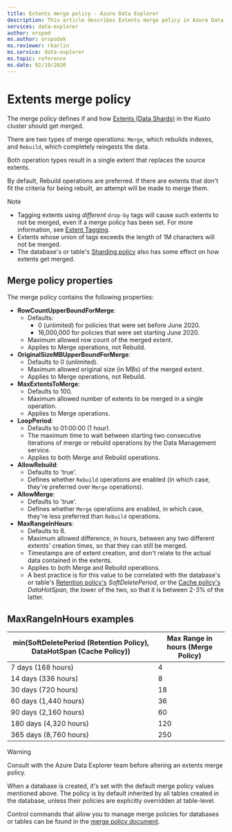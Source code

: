 ```yaml
---
title: Extents merge policy - Azure Data Explorer
description: This article describes Extents merge policy in Azure Data Explorer.
services: data-explorer
author: orspod
ms.author: orspodek
ms.reviewer: rkarlin
ms.service: data-explorer
ms.topic: reference
ms.date: 02/19/2020
---
```

# Extents merge policy

The merge policy defines if and how [Extents (Data Shards)](../management/extents-overview.md) in the Kusto cluster should get merged.

There are two types of merge operations: `Merge`, which rebuilds indexes, and `Rebuild`, which completely reingests the data.

Both operation types result in a single extent that replaces the source extents.

By default, Rebuild operations are preferred. If there are extents that don't fit the criteria for being rebuilt, an attempt will be made to merge them.  

> [!NOTE]
> * Tagging extents using *different* `drop-by` tags will cause such extents to not be merged, even if a merge policy has been set. For more information, see [Extent Tagging](../management/extents-overview.md#extent-tagging).
> * Extents whose union of tags exceeds the length of 1M characters will not be merged.
> * The database's or table's [Sharding policy](./shardingpolicy.md) also has some effect on how extents get merged.

## Merge policy properties

The merge policy contains the following properties:

* **RowCountUpperBoundForMerge**:
    * Defaults:
      - 0 (unlimited) for policies that were set before June 2020.
      - 16,000,000 for policies that were set starting June 2020.
    * Maximum allowed row count of the merged extent.
    * Applies to Merge operations, not Rebuild.  
* **OriginalSizeMBUpperBoundForMerge**:
    * Defaults to 0 (unlimited).
    * Maximum allowed original size (in MBs) of the merged extent.
    * Applies to Merge operations, not Rebuild.  
* **MaxExtentsToMerge**:
    * Defaults to 100.
    * Maximum allowed number of extents to be merged in a single operation.
    * Applies to Merge operations.
* **LoopPeriod**:
    * Defaults to 01:00:00 (1 hour).
    * The maximum time to wait between starting two consecutive iterations of merge or rebuild operations by the Data Management service.
    * Applies to both Merge and Rebuild operations.
* **AllowRebuild**:
    * Defaults to 'true'.
    * Defines whether `Rebuild` operations are enabled (in which case, they're preferred over `Merge` operations).
* **AllowMerge**:
    * Defaults to 'true'.
    * Defines whether `Merge` operations are enabled, in which case, they're less preferred than `Rebuild` operations.
* **MaxRangeInHours**:
    * Defaults to 8.
    * Maximum allowed difference, in hours, between any two different extents' creation times, so that they can still be merged.
    * Timestamps are of extent creation, and don't relate to the actual data contained in the extents.
    * Applies to both Merge and Rebuild operations.
    * A best practice is for this value to be correlated with the database's or table's
    [Retention policy's](./retentionpolicy.md) *SoftDeletePeriod*, or the [Cache policy's](./cachepolicy.md) *DataHotSpan*, the lower of the two, so that it is between 2-3% of the latter.

## MaxRangeInHours examples

|min(SoftDeletePeriod (Retention Policy), DataHotSpan (Cache Policy))|Max Range in hours (Merge Policy)|
|--------------------------------------------------------------------|---------------------------------|
|7 days (168 hours)                                                  | 4                               |
|14 days (336 hours)                                                 | 8                               |
|30 days (720 hours)                                                 | 18                              |
|60 days (1,440 hours)                                               | 36                              |
|90 days (2,160 hours)                                               | 60                              |
|180 days (4,320 hours)                                              | 120                             |
|365 days (8,760 hours)                                              | 250                             |

> [!WARNING]
> Consult with the Azure Data Explorer team before altering an extents merge policy.

When a database is created, it's set with the default merge policy values mentioned above. The policy is by default inherited by all tables created in the database, unless their policies are explicitly overridden at table-level.

Control commands that allow you to manage merge policies for databases or tables can be found in the [merge policy document](../management/merge-policy.md).
